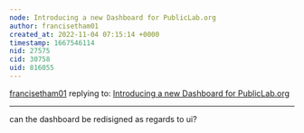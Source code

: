 ```yaml
---
node: Introducing a new Dashboard for PublicLab.org
author: francisetham01
created_at: 2022-11-04 07:15:14 +0000
timestamp: 1667546114
nid: 27575
cid: 30758
uid: 816055
---
```




[francisetham01](../profile/francisetham01) replying to: [Introducing a new Dashboard for PublicLab.org](../notes/warren/08-17-2021/introducing-a-new-dashboard-for-publiclab-org)

----
can the dashboard be redisigned as regards to ui?